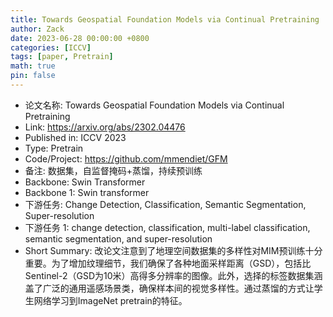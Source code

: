 ```yaml
---
title: Towards Geospatial Foundation Models via Continual Pretraining
author: Zack
date: 2023-06-28 00:00:00 +0800
categories: [ICCV]
tags: [paper, Pretrain]
math: true
pin: false
---
```

- 论文名称: Towards Geospatial Foundation Models via Continual Pretraining
- Link: https://arxiv.org/abs/2302.04476
- Published in: ICCV 2023
- Type: Pretrain
- Code/Project: https://github.com/mmendiet/GFM
- 备注: 数据集，自监督掩码+蒸馏，持续预训练
- Backbone: Swin Transformer
- Backbone 1: Swin transformer
- 下游任务: Change Detection, Classification, Semantic Segmentation, Super-resolution
- 下游任务 1: change detection, classification, multi-label classification, semantic segmentation, and super-resolution
- Short Summary: 改论文注意到了地理空间数据集的多样性对MIM预训练十分重要。为了增加纹理细节，我们确保了各种地面采样距离（GSD），包括比Sentinel-2（GSD为10米）高得多分辨率的图像。此外，选择的标签数据集涵盖了广泛的通用遥感场景类，确保样本间的视觉多样性。通过蒸馏的方式让学生网络学习到ImageNet pretrain的特征。
